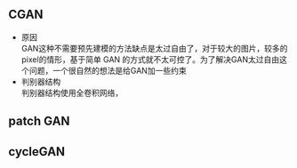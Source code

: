 ## CGAN  
- 原因  
 GAN这种不需要预先建模的方法缺点是太过自由了，对于较大的图片，较多的 pixel的情形，基于简单 GAN 的方式就不太可控了。为了解决GAN太过自由这个问题，一个很自然的想法是给GAN加一些约束   
 - 判别器结构  
   判别器结构使用全卷积网络， 
## patch GAN
## cycleGAN

<!--stackedit_data:
eyJoaXN0b3J5IjpbMTYzMDk3NTQ2NywxMTkzODk1MDUwLC0xMT
kzNTE0NTg3LDk1NjY3MDAwN119
-->